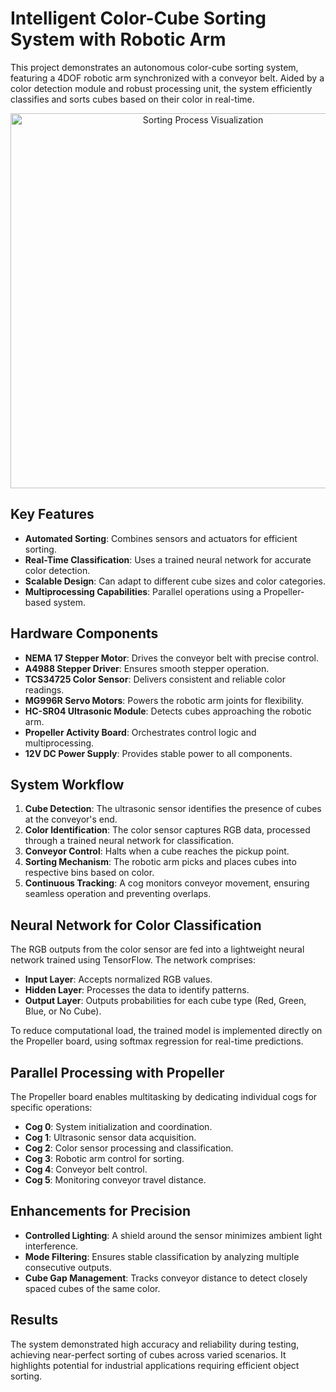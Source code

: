 # Intelligent Color-Cube Sorting System with Robotic Arm

This project demonstrates an autonomous color-cube sorting system, featuring a 4DOF robotic arm synchronized with a conveyor belt. Aided by a color detection module and robust processing unit, the system efficiently classifies and sorts cubes based on their color in real-time.

<p align="center">
  <a href="https://youtu.be/x4tu3nL01OI?si=GthjDjz5y5HyYdao" target="_blank">
    <img src="ColorCubeSorterGIF.gif" alt="Sorting Process Visualization" width="600"/>
  </a>
</p>

## Key Features
- **Automated Sorting**: Combines sensors and actuators for efficient sorting.
- **Real-Time Classification**: Uses a trained neural network for accurate color detection.
- **Scalable Design**: Can adapt to different cube sizes and color categories.
- **Multiprocessing Capabilities**: Parallel operations using a Propeller-based system.

## Hardware Components
- **NEMA 17 Stepper Motor**: Drives the conveyor belt with precise control.
- **A4988 Stepper Driver**: Ensures smooth stepper operation.
- **TCS34725 Color Sensor**: Delivers consistent and reliable color readings.
- **MG996R Servo Motors**: Powers the robotic arm joints for flexibility.
- **HC-SR04 Ultrasonic Module**: Detects cubes approaching the robotic arm.
- **Propeller Activity Board**: Orchestrates control logic and multiprocessing.
- **12V DC Power Supply**: Provides stable power to all components.

## System Workflow
1. **Cube Detection**: The ultrasonic sensor identifies the presence of cubes at the conveyor's end.
2. **Color Identification**: The color sensor captures RGB data, processed through a trained neural network for classification.
3. **Conveyor Control**: Halts when a cube reaches the pickup point.
4. **Sorting Mechanism**: The robotic arm picks and places cubes into respective bins based on color.
5. **Continuous Tracking**: A cog monitors conveyor movement, ensuring seamless operation and preventing overlaps.

## Neural Network for Color Classification
The RGB outputs from the color sensor are fed into a lightweight neural network trained using TensorFlow. The network comprises:
- **Input Layer**: Accepts normalized RGB values.
- **Hidden Layer**: Processes the data to identify patterns.
- **Output Layer**: Outputs probabilities for each cube type (Red, Green, Blue, or No Cube).

To reduce computational load, the trained model is implemented directly on the Propeller board, using softmax regression for real-time predictions.

## Parallel Processing with Propeller
The Propeller board enables multitasking by dedicating individual cogs for specific operations:
- **Cog 0**: System initialization and coordination.
- **Cog 1**: Ultrasonic sensor data acquisition.
- **Cog 2**: Color sensor processing and classification.
- **Cog 3**: Robotic arm control for sorting.
- **Cog 4**: Conveyor belt control.
- **Cog 5**: Monitoring conveyor travel distance.

## Enhancements for Precision
- **Controlled Lighting**: A shield around the sensor minimizes ambient light interference.
- **Mode Filtering**: Ensures stable classification by analyzing multiple consecutive outputs.
- **Cube Gap Management**: Tracks conveyor distance to detect closely spaced cubes of the same color.

## Results
The system demonstrated high accuracy and reliability during testing, achieving near-perfect sorting of cubes across varied scenarios. It highlights potential for industrial applications requiring efficient object sorting.
